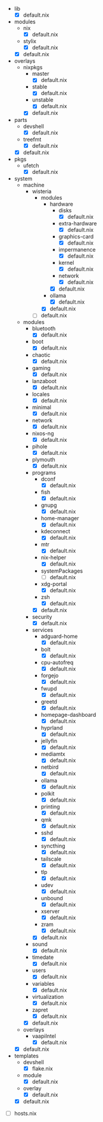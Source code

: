 - lib
    - [x] default.nix
- modules
    - nix
        - [x] default.nix
    - stylix
        - [x] default.nix
    - [x] default.nix
- overlays
    - nixpkgs
        - master
            - [x] default.nix
        - stable
            - [x] default.nix
        - unstable
            - [x] default.nix
        - [x] default.nix
- parts
    - devshell
        - [x] default.nix
    - treefmt
        - [x] default.nix
    - [x] default.nix
- pkgs
    - ufetch
        - [x] default.nix
- system
    - machine
        - wisteria
            - modules
                - hardware
                    - disks
                        - [x] default.nix
                    - extra-hardware
                        - [x] default.nix
                    - graphics-card
                        - [x] default.nix
                    - impermanence
                        - [x] default.nix
                    - kernel
                        - [x] default.nix
                    - network
                        - [x] default.nix
                    - [x] default.nix
                - ollama
                    - [x] default.nix
                - [x] default.nix
            - [ ] default.nix
    - modules
        - bluetooth
            - [x] default.nix
        - boot
            - [x] default.nix
        - chaotic
            - [x] default.nix
        - gaming
            - [x] default.nix
        - lanzaboot
            - [x] default.nix
        - locales
            - [x] default.nix
        - minimal
            - [x] default.nix
        - network
            - [x] default.nix
        - nixos-ng
            - [x] default.nix
        - pihole
            - [x] default.nix
        - plymouth
            - [x] default.nix
        - programs
            - dconf
                - [x] default.nix
            - fish
                - [x] default.nix
            - gnupg
                - [x] default.nix
            - home-manager
                - [x] default.nix
            - kdeconnect
                - [x] default.nix
            - mtr
                - [x] default.nix
            - nix-helper
                - [x] default.nix
            - systemPackages
                - [ ] default.nix
            - xdg-portal
                - [x] default.nix
            - zsh
                - [x] default.nix
            - [x] default.nix
        - security
            - [x] default.nix
        - services
            - adguard-home
                - [x] default.nix
            - bolt
                - [x] default.nix
            - cpu-autofreq
                - [x] default.nix
            - forgejo
                - [x] default.nix
            - fwupd
                - [x] default.nix
            - greetd
                - [x] default.nix
            - homepage-dashboard
                - [x] default.nix
            - hyprland
                - [x] default.nix
            - jellyfin
                - [x] default.nix
            - mediamtx
                - [x] default.nix
            - netbird
                - [x] default.nix
            - ollama
                - [x] default.nix
            - polkit
                - [x] default.nix
            - printing
                - [x] default.nix
            - qmk
                - [x] default.nix
            - sshd
                - [x] default.nix
            - syncthing
                - [x] default.nix
            - tailscale
                - [x] default.nix
            - tlp
                - [x] default.nix
            - udev
                - [x] default.nix
            - unbound
                - [x] default.nix
            - xserver
                - [x] default.nix
            - zram
                - [x] default.nix
            - [x] default.nix
        - sound
            - [x] default.nix 
        - timedate
            - [x] default.nix
        - users
            - [x] default.nix
        - variables
            - [x] default.nix
        - virtualization
            - [x] default.nix
        - zapret
            - [x] default.nix
        - [x] default.nix
    - overlays
        - vaapiIntel
            - [x] default.nix
    - [x] default.nix
- templates
    - devshell
        - [x] flake.nix
    - module
        - [x] default.nix
    - overlay
        - [x] default.nix
    - [x] default.nix
- [ ] hosts.nix
